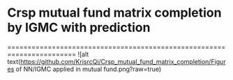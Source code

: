 # Crsp mutual fund matrix completion by IGMC with prediction
=======================================================================
![alt text(https://github.com/KrisrcQi/Crsp_mutual_fund_matrix_completion/Figures of NN/IGMC applied in mutual fund.png?raw=true)
